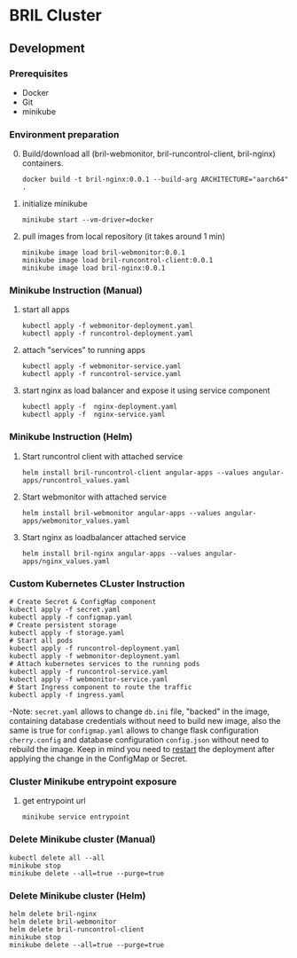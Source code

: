 # BRIL Cluster

## Development

### Prerequisites

- Docker
- Git
- minikube

### Environment preparation

0. Build/download all (bril-webmonitor, bril-runcontrol-client, bril-nginx) containers.
    ```shell
    docker build -t bril-nginx:0.0.1 --build-arg ARCHITECTURE="aarch64" .
    ```
1. initialize minikube
    ```shell
    minikube start --vm-driver=docker
    ```

2. pull images from local repository (it takes around 1 min)
    ```shell
    minikube image load bril-webmonitor:0.0.1
    minikube image load bril-runcontrol-client:0.0.1
    minikube image load bril-nginx:0.0.1
    ```

### Minikube Instruction (Manual)

1. start all apps
    ```shell
    kubectl apply -f webmonitor-deployment.yaml
    kubectl apply -f runcontrol-deployment.yaml
    ```
2. attach "services" to running apps
    ```shell
    kubectl apply -f webmonitor-service.yaml
    kubectl apply -f runcontrol-service.yaml
    ```
3. start nginx as load balancer and expose it using service component
    ```shell
    kubectl apply -f  nginx-deployment.yaml
    kubectl apply -f  nginx-service.yaml
    ```

### Minikube Instruction (Helm)

1. Start runcontrol client with attached service
   ```shell
   helm install bril-runcontrol-client angular-apps --values angular-apps/runcontrol_values.yaml
   ```

2. Start webmonitor with attached service
   ```shell
   helm install bril-webmonitor angular-apps --values angular-apps/webmonitor_values.yaml
   ```

3. Start nginx as loadbalancer attached service
   ```shell
   helm install bril-nginx angular-apps --values angular-apps/nginx_values.yaml
   ```

### Custom Kubernetes CLuster Instruction

```shell
# Create Secret & ConfigMap component
kubectl apply -f secret.yaml
kubectl apply -f configmap.yaml
# Create persistent storage
kubectl apply -f storage.yaml
# Start all pods
kubectl apply -f runcontrol-deployment.yaml
kubectl apply -f webmonitor-deployment.yaml
# Attach kubernetes services to the running pods
kubectl apply -f runcontrol-service.yaml
kubectl apply -f webmonitor-service.yaml
# Start Ingress component to route the traffic
kubectl apply -f ingress.yaml
```

-Note: `secret.yaml` allows to change `db.ini` file, "backed" in the image, containing database credentials without need
to build new image, also the same is true for `configmap.yaml` allows to change flask configuration `cherry.config` and
database configuration `config.json` without need to rebuild the image. Keep in mind you need to [restart](https://kubernetes.io/docs/reference/kubectl/generated/kubectl_rollout/kubectl_rollout_restart/) the 
deployment after applying the change in the ConfigMap or Secret.

### Cluster Minikube entrypoint exposure

1. get entrypoint url
   ```shell
   minikube service entrypoint
   ``` 

### Delete Minikube cluster (Manual)

```shell
kubectl delete all --all
minikube stop
minikube delete --all=true --purge=true
```

### Delete Minikube cluster (Helm)

```shell
helm delete bril-nginx
helm delete bril-webmonitor    
helm delete bril-runcontrol-client    
minikube stop
minikube delete --all=true --purge=true
```